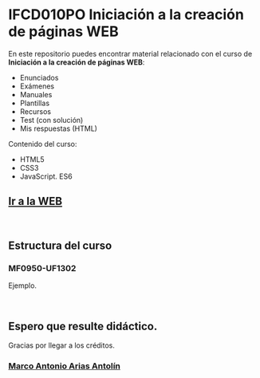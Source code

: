 # IFCD010PO Iniciación a la creación de páginas WEB

En este repositorio puedes encontrar material relacionado con el curso de **Iniciación a la creación de páginas WEB**:
- Enunciados
- Exámenes
- Manuales
- Plantillas
- Recursos
- Test (con solución)
- Mis respuestas (HTML)

Contenido del curso:
- HTML5
- CSS3
- JavaScript. ES6

## <a href="https://marco-arias-antolin.github.io/IniciacionWEB/" target="_blank">Ir a la WEB</a>

<!-- TODO
## <a href="https://www.boe.es/buscar/doc.php?id=BOE-A-2011-19503" target="_blank">BOE-A-2011-19503</a> -->

<br>

## Estructura del curso

### MF0950-UF1302
Ejemplo.

<br>

## Espero que resulte didáctico.

Gracias por llegar a los créditos.

### [Marco Antonio Arias Antolín](https://github.com/marco-arias-antolin)